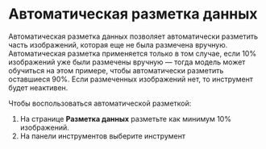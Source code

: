 # Автоматическая разметка данных

Автоматическая разметка данных позволяет автоматически разметить часть изображений, которая еще не была размечена вручную. Автоматическая разметка применяется только в том случае, если 10% изображений уже были размечены вручную — тогда модель может обучиться на этом примере, чтобы автоматически разметить оставшиеся 90%. Если размеченных изображений нет, то инструмент будет неактивен.

Чтобы воспользоваться автоматической разметкой:
1. На странице **Разметка данных** разметьте как минимум 10% изображений.
1. На панели инструментов выберите инструмент  
